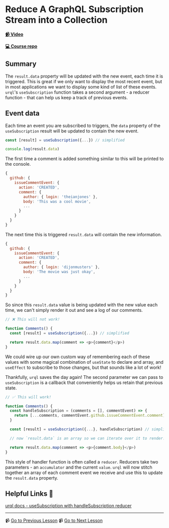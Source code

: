 # Reduce A GraphQL Subscription Stream into a Collection

**[📹 Video](https://egghead.io/lessons/react-reduce-a-graphql-subscription-stream-into-a-collection)**

**[💻 Course repo](https://github.com/theianjones/egghead-graphql-subscriptions)**

## Summary

The `result.data` property will be updated with the new event, each time it is triggered. This is great if we only want to display the most recent event, but in most applications we want to display some kind of list of these events. `urql`'s `useSubscription` function takes a second argument - a reducer function - that can help us keep a track of previous events.

## Event data

Each time an event you are subscribed to triggers, the `data` property of the `useSubscription` result will be updated to contain the new event.

```js
const [result] = useSubscription({...}) // simplified

console.log(result.data)
```

The first time a comment is added something similar to this will be printed to the console.

```js
{
  github: {
    issueCommentEvent: {
      action: 'CREATED',
      comment: {
        author: { login: 'theianjones' },
        body: 'This was a cool movie',
        ...
      }
    }
  }
}
```

The next time this is triggered `result.data` will contain the new information.

```js
{
  github: {
    issueCommentEvent: {
      action: 'CREATED',
      comment: {
        author: { login: 'dijonmusters' },
        body: 'The movie was just okay',
        ...
      }
    }
  }
}
```

So since this `result.data` value is being updated with the new value each time, we can't simply render it out and see a log of our comments.

```js
// ❌ This will not work!

function Comments() {
  const [result] = useSubscription({...}) // simplified

  return result.data.map(comment => <p>{comment}</p>)
}
```

We could wire up our own custom way of remembering each of these values with some magical combination of `useState` to declare and array, and `useEffect` to subscribe to those changes, but that sounds like a lot of work!

Thankfully, `urql` saves the day again! The second parameter we can pass to `useSubscription` is a callback that conveniently helps us retain that previous state.

```js
// ✅ This will work!

function Comments() {
  const handleSubscription = (comments = [], commentEvent) => {
    return [...comments, commentEvent.github.issueCommentEvent.comment]
  }

  const [result] = useSubscription({...}, handleSubscription) // simplified

  // now `result.data` is an array so we can iterate over it to render!

  return result.data.map(comment => <p>{comment.body}</p>)
}
```

This style of handler function is often called a `reducer`. Reducers take two parameters - an `accumulator` and the current `value`. `urql` will now stitch together an array of each comment event we receive and use this to update the `result.data` property.

## Helpful Links 🤔

[urql docs - useSubscription with handleSubscription reducer](https://formidable.com/open-source/urql/docs/advanced/subscriptions/#react--preact)

---

📹 [Go to Previous Lesson](https://egghead.io/lessons/react-write-a-subscription-graphql-query-with-urql)
📹 [Go to Next Lesson](https://egghead.io/lessons/react-display-graphql-subscription-results-to-the-ui)
